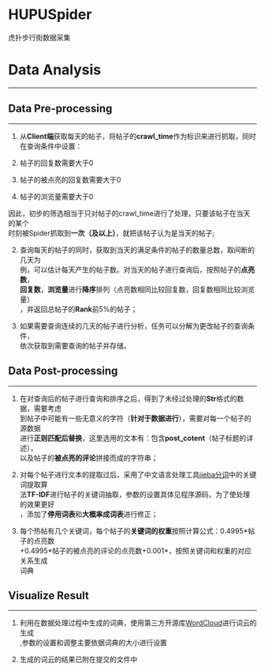 # HUPUSpider
虎扑步行街数据采集
# Data Analysis

------------------------------------------------------------------------
## Data Pre-processing
------------------------------------------------------------------------
1. 从**Client端**获取每天的帖子，将帖子的**crawl_time**作为标识来进行抓取，同时在查询条件中设置：

  1. 帖子的回复数需要大于0
  2. 帖子的被点亮的回复数需要大于0
  3. 帖子的浏览量需要大于0

  因此，初步的筛选相当于只对帖子的crawl_time进行了处理，只要该帖子在当天的某个<br/>时刻被Spider抓取到**一次（及以上）**，就把该帖子认为是当天的帖子;

2. 查询每天的帖子的同时，获取到当天的满足条件的帖子的数量总数，取间断的几天为<br/>例，可以估计每天产生的帖子数。对当天的帖子进行查询后，按照帖子的**点亮数**，<br/>**回复数**，**浏览量**进行**降序**排列（点亮数相同比较回复数，回复数相同比较浏览量）<br/>，并返回总帖子的**Rank**前5%的帖子；

3. 如果需要查询连续的几天的帖子进行分析，任务可以分解为更改帖子的查询条件，<br/>依次获取到需要查询的帖子并存储。

## Data Post-processing
------------------------------------------------------------------------
1. 在对查询后的帖子进行查询和排序之后，得到了未经过处理的**Str**格式的数据，需要考虑<br/>到帖子中可能有一些无意义的字符（**针对于数据进行**），需要对每一个帖子的源数据<br/>进行**正则匹配后替换**，这里选用的文本有：包含**post_cotent**（帖子标题的详述），<br/>以及帖子的**被点亮的评论**拼接而成的字符串；

2. 对每个帖子进行文本的提取过后，采用了中文语言处理工具[jieba分词][1]中的关键词提取算<br/>法**TF-IDF**进行帖子的关键词抽取，参数的设置具体见程序源码，为了使处理的效果更好<br/>，添加了**停用词表**和**大概率成词表**进行修正；

3. 每个热帖有几个关键词，每个帖子的**关键词的权重**按照计算公式：0.4995\*帖子的点亮数<br/>\+0.4995\*帖子的被点亮的评论的点亮数\+0.001\*，按照关键词和权重的对应关系生成<br/>词典

## Visualize Result
-------------------------------------------------------------------------
1. 利用在数据处理过程中生成的词典，使用第三方开源库[WordCloud][2]进行词云的生成<br/>,参数的设置和调整主要依据词典的大小进行设置

2. 生成的词云的结果已附在提交的文件中



  [1]: https://github.com/fxsjy/jieba    
  [2]: http://amueller.github.io/word_cloud/index.html
